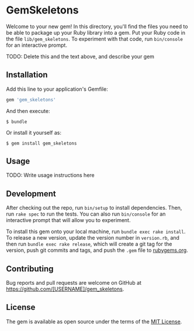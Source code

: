 # GemSkeletons

Welcome to your new gem! In this directory, you'll find the files you need to be able to package up your Ruby library into a gem. Put your Ruby code in the file `lib/gem_skeletons`. To experiment with that code, run `bin/console` for an interactive prompt.

TODO: Delete this and the text above, and describe your gem

## Installation

Add this line to your application's Gemfile:

```ruby
gem 'gem_skeletons'
```

And then execute:

    $ bundle

Or install it yourself as:

    $ gem install gem_skeletons

## Usage

TODO: Write usage instructions here

## Development

After checking out the repo, run `bin/setup` to install dependencies. Then, run `rake spec` to run the tests. You can also run `bin/console` for an interactive prompt that will allow you to experiment.

To install this gem onto your local machine, run `bundle exec rake install`. To release a new version, update the version number in `version.rb`, and then run `bundle exec rake release`, which will create a git tag for the version, push git commits and tags, and push the `.gem` file to [rubygems.org](https://rubygems.org).

## Contributing

Bug reports and pull requests are welcome on GitHub at https://github.com/[USERNAME]/gem_skeletons.


## License

The gem is available as open source under the terms of the [MIT License](http://opensource.org/licenses/MIT).

